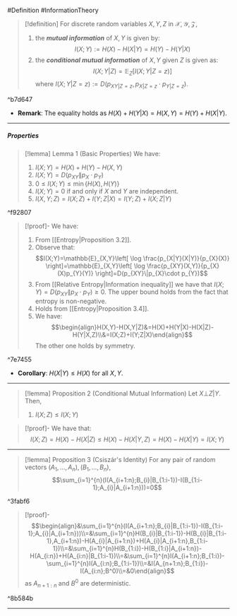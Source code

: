 #Definition #InformationTheory 

> [!definition]
> For discrete random variables $X,Y,Z$ in $\mathcal{X},\mathcal{Y},\mathcal{Z}$, 
> 1. the ***mutual information*** of $X,Y$ is given by: $$I(X;Y):=H(X) - H(X|Y)=H(Y)-H(Y|X)$$
> 2. the ***conditional mutual information*** of $X,Y$ given $Z$ is given as: $$I(X;Y|Z)=\mathbb{E}_{Z}[I(X;Y|Z=z)]$$where $I(X;Y|Z=z):=D(p_{XY|Z=z},p_{X|Z=z}\cdot p_{Y|Z=z})$.

^b7d647

- **Remark**: The equality holds as $H(X)+H(Y|X)=H(X,Y)=H(Y)+H(X|Y)$.
---
##### Properties
> [!lemma] Lemma 1 (Basic Properties)
> We have:
> 1. $I(X;Y)=H(X)+H(Y)-H(X,Y)$
> 1. $I(X;Y)=D(p_{XY}\|p_{X}\cdot p_{Y})$
> 2. $0\leq I(X;Y)\leq \min\{ H(X),H(Y) \}$
> 3. $I(X;Y)=0$ if and only if $X$ and $Y$ are independent.
> 4. $I(X,Y;Z)=I(X;Z)+I(Y;Z|X)=I(Y;Z)+I(X;Z|Y)$

^f92807

> [!proof]-
> We have:
> 1. From [[Entropy|Proposition 3.2]].
> 1. Observe that: $$I(X;Y)=\mathbb{E}_{X,Y}\left[ \log \frac{p_{X|Y}(X|Y)}{p_{X}(X)} \right]=\mathbb{E}_{X,Y}\left[ \log \frac{p_{XY}(X,Y)}{p_{X}(X)p_{Y}(Y)} \right]=D(p_{XY}\|p_{X}\cdot p_{Y})$$
> 2. From [[Relative Entropy|Information inequality]] we have that $I(X;Y)=D(p_{XY}\|p_{X}\cdot p_{Y})\geq 0$. The upper bound holds from the fact that entropy is non-negative.
> 3. Holds from [[Entropy|Proposition 3.4]].
> 4. We have: $$\begin{align}H(X,Y)-H(X,Y|Z)&=H(X)+H(Y|X)-H(X|Z)-H(Y|X,Z)\\&=I(X;Z)+I(Y;Z|X)\end{align}$$The other one holds by symmetry.

^7e7455

- **Corollary**: $H(X|Y)\leq H(X)$ for all $X,Y$. 
---
> [!lemma] Proposition 2 (Conditional Mutual Information)
> Let $X{\bot}Z|Y$. Then, 
> 1. $I(X;Z)\leq I(X;Y)$

> [!proof]-
> We have that: $$I(X;Z)=H(X)-H(X|Z)\le H(X)-H(X|Y,Z)=H(X)-H(X|Y)=I(X;Y)$$
---
> [!lemma] Proposition 3 (Csiszár's Identity)
> For any pair of random vectors $(A_{1},\dots,A_{n}),(B_{1},...,B_{n})$, $$\sum_{i=1}^{n}(I(A_{i+1:n};B_{i}|B_{1:i-1})-I(B_{1:i-1};A_{i}|A_{i+1:n}))=0$$

^3fabf6

> [!proof]-
> $$\begin{align}&\sum_{i=1}^{n}(I(A_{i+1:n};B_{i}|B_{1:i-1})-I(B_{1:i-1};A_{i}|A_{i+1:n}))\\=&\sum_{i=1}^{n}H(B_{i}|B_{1:i-1})-H(B_{i}|B_{1:i-1},A_{i+1:n})-H(A_{i}|A_{i+1:n})+H(A_{i}|A_{i+1:n},B_{1:i-1})\\=&\sum_{i=1}^{n}H(B_{1:i})-H(B_{1:i}|A_{i+1:n})-H(A_{i:n})+H(A_{i:n}|B_{1:i-1})\\=&\sum_{i=1}^{n}I(A_{i+1:n};B_{1:i})-\sum_{i=1}^{n}I(A_{i:n};B_{1:i-1})\\=&I(A_{n+1:n};B_{1:i})-I(A_{i:n};B^0)\\=&0\end{align}$$as $A_{n+1:n}$ and $B^0$ are deterministic.

^8b584b

---

